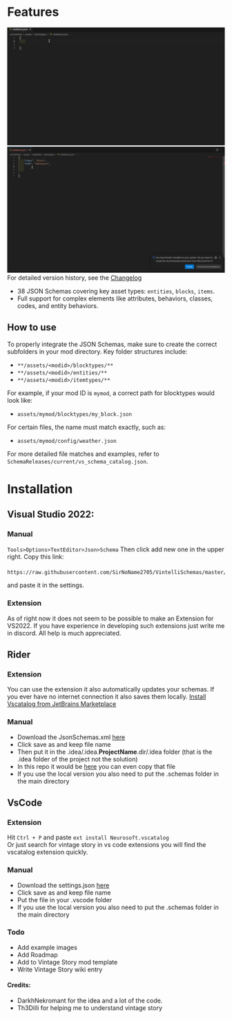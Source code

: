 
# Features
![Show Case via gif](media/vscode.gif)
![Show Case via gif](media/vscode-attributes.gif)
For detailed version history, see the [Changelog](CHANGELOG.md)
- 38 JSON Schemas covering key asset types: `entities`, `blocks`, `items`.
- Full support for complex elements like attributes, behaviors, classes, codes, and entity behaviors.

## How to use

To properly integrate the JSON Schemas, make sure to create the correct subfolders in your mod directory. Key folder structures include:

- `**/assets/<modid>/blocktypes/**`
- `**/assets/<modid>/entities/**`
- `**/assets/<modid>/itemtypes/**`

For example, if your mod ID is `mymod`, a correct path for blocktypes would look like:

- `assets/mymod/blocktypes/my_block.json`

For certain files, the name must match exactly, such as:

- `assets/mymod/config/weather.json`

For more detailed file matches and examples, refer to `SchemaReleases/current/vs_schema_catalog.json`.

# Installation

## Visual Studio 2022:
### Manual
`Tools>Options>TextEditor>Json>Schema`
Then click add new one in the upper right.
Copy this link:
####
    https://raw.githubusercontent.com/SirNoName2705/VintelliSchemas/master/SchemaReleases/current/vs_schema_catalog.json
and paste it in the settings.

### Extension
As of right now it does not seem to be possible to make an Extension for VS2022. If you have experience in developing such extensions just write me in discord. All help is much appreciated.


## Rider
### Extension
You can use the extension it also automatically updates your schemas.
If you ever have no internet connection it also saves them locally.
[Install Vscatalog from JetBrains Marketplace](https://plugins.jetbrains.com/plugin/25365-vscatalog)

### Manual
- Download the JsonSchemas.xml [here](https://raw.githubusercontent.com/SirNoName2705/VintelliSchemas/master/SchemaReleases/current/jsonSchemas.xml)
- Click save as and keep file name
- Then put it in the .idea/.idea.__ProjectName__.dir/.idea folder (that is the .idea folder of the project not the solution)
- In this repo it would be [here](https://github.com/SirNoName2705/VintelliSchemas/tree/master/.idea/.idea.VintelliSchemas/.idea) you can even copy that file
- If you use the local version you also need to put the .schemas folder in the main directory

## VsCode
### Extension
Hit `Ctrl + P` and paste `ext install Neurosoft.vscatalog` <br>
Or just search for vintage story in vs code extensions you will find the vscatalog extension quickly.
### Manual
- Download the settings.json [here](https://raw.githubusercontent.com/SirNoName2705/VintelliSchemas/master/SchemaReleases/current/settings.json)
- Click save as and keep file name
- Put the file in your .vscode folder
- If you use the local version you also need to put the .schemas folder in the main directory



### Todo
- Add example images
- Add Roadmap
- Add to Vintage Story mod template
- Write Vintage Story wiki entry


#### Credits:
- DarkhNekromant for the idea and a lot of the code.
- Th3Dilli for helping me to understand vintage story